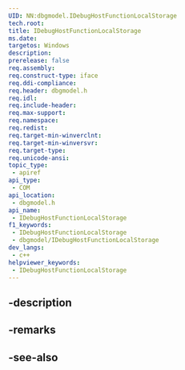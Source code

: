 ```yaml
---
UID: NN:dbgmodel.IDebugHostFunctionLocalStorage
tech.root: 
title: IDebugHostFunctionLocalStorage
ms.date: 
targetos: Windows
description: 
prerelease: false
req.assembly: 
req.construct-type: iface
req.ddi-compliance: 
req.header: dbgmodel.h
req.idl: 
req.include-header: 
req.max-support: 
req.namespace: 
req.redist: 
req.target-min-winverclnt: 
req.target-min-winversvr: 
req.target-type: 
req.unicode-ansi: 
topic_type:
 - apiref
api_type:
 - COM
api_location:
 - dbgmodel.h
api_name:
 - IDebugHostFunctionLocalStorage
f1_keywords:
 - IDebugHostFunctionLocalStorage
 - dbgmodel/IDebugHostFunctionLocalStorage
dev_langs:
 - c++
helpviewer_keywords:
 - IDebugHostFunctionLocalStorage
---
```


## -description

## -remarks

## -see-also

